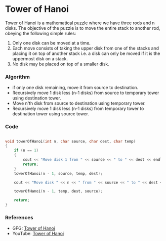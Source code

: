 # Tower of Hanoi

Tower of Hanoi is a mathematical puzzle where we have three rods and n disks. The objective of the puzzle is to move the entire stack to another rod, obeying the following simple rules:

1. Only one disk can be moved at a time.
2. Each move consists of taking the upper disk from one of the stacks and placing it on top of another stack i.e. a disk can only be moved if it is the uppermost disk on a stack.
3. No disk may be placed on top of a smaller disk.

### Algorithm

- if only one disk remaining, move it from source to destination.
- Recursively move 1 disk less (n-1 disks) from source to temporary tower using destination tower.
- Move n'th disk from source to destination using temporary tower.
- Recursively move 1 disk less (n-1 disks) from temporary tower to destination tower using source tower.

### Code

```cpp

void towerOfHanoi(int n, char source, char dest, char temp)
{
    if (n == 1)
    {
        cout << "Move disk 1 from " << source << " to " << dest << endl;
        return;
    }
    towerOfHanoi(n - 1, source, temp, dest);

    cout << "Move disk " << n << " from " << source << " to " << dest << endl;

    towerOfHanoi(n - 1, temp, dest, source);

    return;
}
```

### References

- GFG: [Tower of Hanoi](https://www.geeksforgeeks.org/c-program-for-tower-of-hanoi/)
- YouTube: [Tower of Hanoi](https://www.youtube.com/watch?v=l45md3RYX7c&t=1165s)
